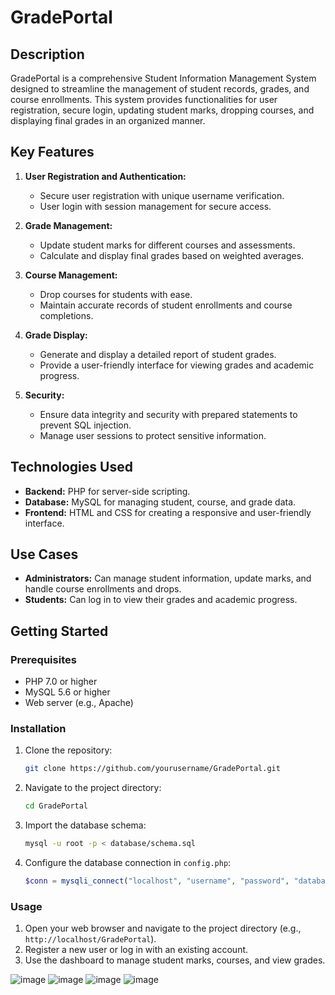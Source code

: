 # GradePortal

## Description

GradePortal is a comprehensive Student Information Management System designed to streamline the management of student records, grades, and course enrollments. This system provides functionalities for user registration, secure login, updating student marks, dropping courses, and displaying final grades in an organized manner.

## Key Features

1. **User Registration and Authentication:**
   - Secure user registration with unique username verification.
   - User login with session management for secure access.

2. **Grade Management:**
   - Update student marks for different courses and assessments.
   - Calculate and display final grades based on weighted averages.

3. **Course Management:**
   - Drop courses for students with ease.
   - Maintain accurate records of student enrollments and course completions.

4. **Grade Display:**
   - Generate and display a detailed report of student grades.
   - Provide a user-friendly interface for viewing grades and academic progress.

5. **Security:**
   - Ensure data integrity and security with prepared statements to prevent SQL injection.
   - Manage user sessions to protect sensitive information.

## Technologies Used

- **Backend:** PHP for server-side scripting.
- **Database:** MySQL for managing student, course, and grade data.
- **Frontend:** HTML and CSS for creating a responsive and user-friendly interface.

## Use Cases

- **Administrators:** Can manage student information, update marks, and handle course enrollments and drops.
- **Students:** Can log in to view their grades and academic progress.

## Getting Started

### Prerequisites

- PHP 7.0 or higher
- MySQL 5.6 or higher
- Web server (e.g., Apache)

### Installation

1. Clone the repository:
    ```sh
    git clone https://github.com/yourusername/GradePortal.git
    ```
2. Navigate to the project directory:
    ```sh
    cd GradePortal
    ```
3. Import the database schema:
    ```sh
    mysql -u root -p < database/schema.sql
    ```
4. Configure the database connection in `config.php`:
    ```php
    $conn = mysqli_connect("localhost", "username", "password", "database_name");
    ```

### Usage

1. Open your web browser and navigate to the project directory (e.g., `http://localhost/GradePortal`).
2. Register a new user or log in with an existing account.
3. Use the dashboard to manage student marks, courses, and view grades.

![image](https://github.com/nberkyilmaz/Grade-Portal/assets/91981362/3ff3724c-02ba-40ca-9823-4cf24e0f4d29)
![image](https://github.com/nberkyilmaz/Grade-Portal/assets/91981362/46d433b6-907d-4369-b5f5-0b14519042ec)
![image](https://github.com/nberkyilmaz/Grade-Portal/assets/91981362/9ae722fe-a73f-4874-812f-21e4d6a72287)
![image](https://github.com/nberkyilmaz/Grade-Portal/assets/91981362/6357a400-61c8-452d-a8f0-c2f8774831e9)






